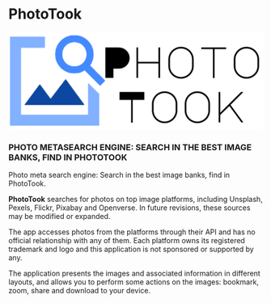 # PhotoTook

![PhotoTook Logo](https://github.com/Webierta/phototook/blob/main/fastlane/metadata/android/en-US/images/logo.png?raw=true "PhotoTook Logo")

### PHOTO METASEARCH ENGINE: SEARCH IN THE BEST IMAGE BANKS, FIND IN PHOTOTOOK

Photo meta search engine: Search in the best image banks, find in PhotoTook.

**PhotoTook** searches for photos on top image platforms, including Unsplash, Pexels, Flickr, Pixabay and Openverse. In future revisions, these sources may be modified or expanded.

The app accesses photos from the platforms through their API and has no official relationship with any of them. Each platform owns its registered trademark and logo and this application is not sponsored or supported by any.

The application presents the images and associated information in different layouts, and allows you to perform some actions on the images: bookmark, zoom, share and download to your device.

